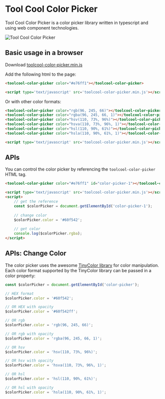# Tool Cool Color Picker

Tool Cool Color Picker is a color picker library written in typescript and using web component technologies.

![Tool Cool Color Picker](https://github.com/toolcool-org/toolcool-color-picker/blob/main/examples/img/preview/preview-1.png?raw=true)

## Basic usage in a browser

Download [toolcool-color-picker.min.js](https://github.com/toolcool-org/toolcool-color-picker/blob/main/dist/toolcool-color-picker.min.js)

Add the following html to the page:
```html
<toolcool-color-picker color="#e76ff1"></toolcool-color-picker>

<script type='text/javascript' src='toolcool-color-picker.min.js'></script>
```

Or with other color formats:

```html
<toolcool-color-picker color="rgb(96, 245, 66)"></toolcool-color-picker>
<toolcool-color-picker color="rgba(96, 245, 66, 1)"></toolcool-color-picker>
<toolcool-color-picker color="hsv(110, 73%, 96%)"></toolcool-color-picker>
<toolcool-color-picker color="hsva(110, 73%, 96%, 1)"></toolcool-color-picker>
<toolcool-color-picker color="hsl(110, 90%, 61%)"></toolcool-color-picker>
<toolcool-color-picker color="hsla(110, 90%, 61%, 1)"></toolcool-color-picker>

<script type='text/javascript' src='toolcool-color-picker.min.js'></script>
```

## APIs
You can control the color picker by referencing the `toolcool-color-picker` HTML tag.

```html
<toolcool-color-picker color="#e76ff1" id="color-picker-1"></toolcool-color-picker>

<script type='text/javascript' src='toolcool-color-picker.min.js'></script>
<script>
    // get the reference
    const $colorPicker = document.getElementById('color-picker-1');
    
    // change color
    $colorPicker.color = '#60f542';
    
    // get color
    console.log($colorPicker.rgba);
</script>
```

## APIs: Change Color
The color picker uses the awesome [TinyColor library](https://github.com/scttcper/tinycolor) for color manipulation. Each color format supported by the TinyColor library can be passed in a color property:

```js
const $colorPicker = document.getElementById('color-picker');

// HEX format
$colorPicker.color = '#60f542';

// OR HEX with opacity
$colorPicker.color = '#60f542ff';

// OR rgb
$colorPicker.color = 'rgb(96, 245, 66)';

// OR rgb with opacity
$colorPicker.color = 'rgba(96, 245, 66, 1)';

// OR hsv
$colorPicker.color = 'hsv(110, 73%, 96%)';

// OR hsv with opacity
$colorPicker.color = 'hsva(110, 73%, 96%, 1)';

// OR hsl
$colorPicker.color = 'hsl(110, 90%, 61%)';

// OR hsl with opacity
$colorPicker.color = 'hsla(110, 90%, 61%, 1)';
```
